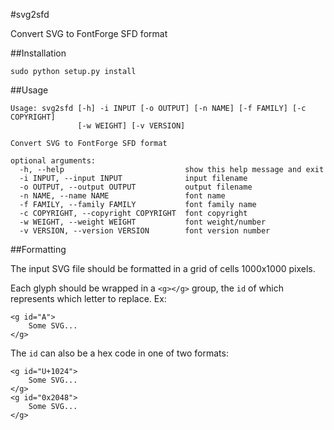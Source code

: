 #svg2sfd

Convert SVG to FontForge SFD format

##Installation

```
sudo python setup.py install
```

##Usage

```
Usage: svg2sfd [-h] -i INPUT [-o OUTPUT] [-n NAME] [-f FAMILY] [-c COPYRIGHT]
               [-w WEIGHT] [-v VERSION]

Convert SVG to FontForge SFD format

optional arguments:
  -h, --help                           show this help message and exit
  -i INPUT, --input INPUT              input filename
  -o OUTPUT, --output OUTPUT           output filename
  -n NAME, --name NAME                 font name
  -f FAMILY, --family FAMILY           font family name
  -c COPYRIGHT, --copyright COPYRIGHT  font copyright
  -w WEIGHT, --weight WEIGHT           font weight/number
  -v VERSION, --version VERSION        font version number
```

##Formatting

The input SVG file should be formatted in a grid of cells 1000x1000 pixels.

Each glyph should be wrapped in a `<g></g>` group, the `id` of which represents which letter to replace. Ex:

```
<g id="A">
    Some SVG...
</g>
```

The `id` can also be a hex code in one of two formats:

```
<g id="U+1024">
    Some SVG...
</g>
<g id="0x2048">
    Some SVG...
</g>
```